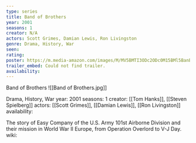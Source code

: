 ```yaml
---
type: series
title: Band of Brothers
year: 2001
seasons: 1
creator: N/A
actors: Scott Grimes, Damian Lewis, Ron Livingston
genre: Drama, History, War
seen:
rating: 
poster: https://m.media-amazon.com/images/M/MV5BMTI3ODc2ODc0M15BMl5BanBnXkFtZTYwMjgzNjc3._V1_SX300.jpg
trailer_embed: Could not find trailer.
availability:
---
```

Band of Brothers
![[Band of Brothers.jpg]]

Drama, History, War
year: 2001
seasons: 1
creator: [[Tom Hanks]], [[Steven Spielberg]]
actors: [[Scott Grimes]], [[Damian Lewis]], [[Ron Livingston]]
availability:

The story of Easy Company of the U.S. Army 101st Airborne Division and their mission in World War II Europe, from Operation Overlord to V-J Day.
wiki: 


